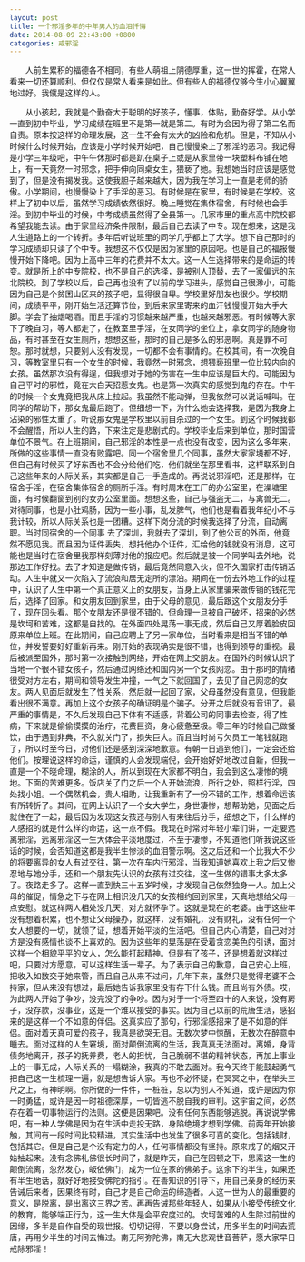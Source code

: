```yaml
---
layout: post
title: 一个邪淫多年的中年男人的血泪忏悔
date: 2014-08-09 22:43:00 +0800
categories: 戒邪淫
---
```


　　人前生累积的福德各不相同，有些人萌祖上阴德厚重，这一世的挥霍，在常人看来一切还算顺利。但仅仅是常人看来是如此。但有些人的福德仅够今生小心翼翼地过好。我僦是这样的人。
　　从小孩起，我就是个勤奋大于聪明的好孩子，懂事，体贴，勤奋好学。从小学一直到初中毕业，学习成绩在班里不是第一就是第二。有时为会因为得了第二名而自责。原本按这样的命理发展，这一生不会有太大的凶险和危机。但是，不知从小时候什么时候开始，应该是小学时候开始吧，自己慢慢染上了邪淫的恶习。我记得是小学三年级吧，中午午休那时都是趴在桌子上或是从家里带一块塑料布铺在地上，有一天竟然一时邪念，把手伸向同桌女生，猥亵了她。我想她当时应该是感觉到了，但是没有揭发我。这使我胆子越来越大，因为我在学习上一直是老师的骄傲。小学期间，也慢慢染上了手淫的恶习。有时候是在家里，有时候是在学校。这样上了初中以后，虽然学习成绩依然很好。晚上睡觉在集体宿舍，有时候也会手淫。到初中毕业的时候，中考成绩虽然得了全县第一。几家市里的重点高中院校都希望我能去读。由于家里经济条件限制，最后自己去读了中专。现在想来，这是我人生道路上的一个转折。多年后听说班里的同学几乎都上了大学。想下自己那时的学习成绩却只读了个中专。我想这不仅仅是因为家里的原因吧。也是自己的福报慢慢开始下降吧。因为上高中三年的花费并不太大。这一人生选择带来的是命运的转变。就是所上的中专院校，也不是自己的选择，是被别人顶替，去了一家偏远的东北院校。到了学校以后，自己再也没有了以前的学习进头，感觉自己很渺小，可能因为自己是个贫困山区来的孩子吧，显得很自卑。学校里好朋友也很少。学校期间，成绩平平，刚开始生活还算节俭，到后来家里寄来的血汗钱慢慢开始大手大脚。学会了抽烟喝酒。而且手淫的习惯越来越严重，也越来越邪恶。有时候等大家下了晚自习，等人都走了，在教室里手淫，在女同学的坐位上，拿女同学的随身物品，有时甚至在女生厕所，想想这些，那时的自己是多么的邪恶啊。真是罪不可恕。那时就想，只要别人没有发现，一切都不会有事情的。在校其间，有一次晚自习，等教室里只有一个女生的时候，我竟然一时邪念，想猥亵班里一位比较内向的女孩。虽然那次没有得逞，但我想对于她的伤害在一生中应该是巨大的。可能因为自己平时的邪性，竟在大白天招惹女鬼。也是第一次真实的感觉到鬼的存在。中午的时候一个女鬼竟把我从床上拉起。我虽然不能动弹，但我依然可以说话喊叫。在同学的帮助下，那女鬼最后跑了。但细想一下，为什么她会选择我，是因为我身上沾染的邪性太重了。听说那女鬼是学校里以前自杀过的一个女生。到这个时候我都不会醒悟，所以人生的路，下来注定是悲剧式的。学校毕业后来到单位，那时国营单位不景气。在上班期间，自己邪淫的本性是一点也没有改变，因为这么多年来，所做的这些事情一直没有败露吧。同一个宿舍里几个同事，虽然大家家境都不好，但自己有时候买了好东西也不会分给他们吃，他们就坐在那里看书，这样联系到自己这些年来的人际关系，其实都是自己一手造成的。再说说邪淫吧，还是那样，在宿舍手淫，在宿舍集体宿舍的厕所手淫。有时周末在工厂的办公室里，在澡塘里面，有时候翻窗到别的女办公室里面。想想这些，自己与强盗无二，与禽兽无二。对待同事，也是小肚鸡肠，因为一些小事，乱发脾气，他们也是看着我年纪小不与我计较，所以人际关系也是一团糟。这样下岗分流的时候我选择了分流，自动离职。当时同宿舍的一个同事 去了深圳，我就去了深圳，到了他公司的外面，他竟然不愿见我。而且因为证件丢失，想托他办个证件，汇给他的钱就没有消息，这可能也是当时在宿舍里我那样刻薄对他的报应吧。然后就是被一个同学叫去外地，说那边工作好找。去了才知道是做传销，最后竟然同意入伙，但不久国家打击传销活动。人生中就又一次陷入了流浪和居无定所的漂泊。期间在一份去外地工作的过程中，认识了人生中第一个真正意义上的女朋友，当身上从家里骗来做传销的钱花完后，选择了回家。和女朋友回到家里，由于父母的意见，最后跟这个女朋友分手了，现在回头看。那个女朋友还是很不错的。但命理一旦被自己破坏，招来的必然是坎坷和苦难，这都是自找的。在外面四处晃荡一事无成，然后自己又厚着脸皮回原来单位上班。在此期间，自己应聘上了另一家单位，当时看来是相当不错的单位，并发誓要好好重新再来。刚开始的表现确实是很不错，也得到领导的重视。最后被派至国外，那时第一次接触到网络，开始在网上交朋友。在国外的时候认识了当地一个很不错女孩子，然后通过网络还和国内另一个女孩网恋。由于那时的情绪很受对方左右，期间和领导发生冲撞，一气之下就回国了，去见了自己网恋的女友。两人见面后就发生了性关系，然后就一起回了家，父母虽然没有意见，但我能看出很不满意。再加上这个女孩子的确证明是个骗子。分开之后就没有音讯了。最严重的事情是，不久后发现自己下体有不适感，背着公司的同事去检查，得了性病，下来就是偷偷摸摸的治疗，花费巨资，身心疲惫至极。零三年的时候自己做餐饮，由于遇到非典，不久就关门了，损失巨大。而且当时尚亏欠员工一笔钱就跑了，所以时至今日，对他们还是感到深深地歉意。有朝一日遇到他们，一定会还给他们。按理说这样的命运，谨慎的人会发现端倪，会开始好好地改过自新，但我一直是一个不晓命理，糊涂的人，所以到现在大家都不明白，我会到这么凄惨的境地。下面的苦难更多。饭店关了门之后一个人开始流浪，所行之处，照样行淫，四处找小姐。一个偶然机会，贵人相助，让我重新有了一份不错的工作，想着命运该有所转折了。其间，在网上认识了一个女大学生，身世凄惨，想帮助她，见面之后就住在了一起，最后因为发现这女孩还与别人有来往后分手，细想之下，什么样的人感招的就是什么样的命运，这一点不假。我现在时常对年轻小辈们讲，一定要远离邪淫，远离邪淫这一生大体会平淡地度过，不至于凄惨，不知道他们听我说这些话的时候，会否知道这都是我半生惨淡的血泪警示啊。这之后还和一个比我大不少的将要离异的女人有过交往，第一次在车内行邪淫，当我知道她喜欢上我之后又惨忍地与她分手，还和一个朋友先认识的女孩有过交往，这一生做的错事太多太多了。夜路走多了。这样一直到快三十五岁时候，才发现自己依然独身一人。加上父母的催促，情急之下与在网上相识没几天的女孩相约回到家里，天真地想给父母一点安慰。就这样两人相处没几天，对方就怀孕了。这就是现在的老婆。由于这些年没有想着积累，也不想让父母操办，就这样，没有婚礼，没有财礼，没有任何一个女人想要的一切，就领了证，想着开始平淡的生活吧。但自己内心清楚，自己对对方是没有感情也谈不上喜欢的。因为这些年的晃荡是在受着贪恋美色的引诱，面对这样一个相貌平平的女人，怎么能打起精神。但是有了孩子，还是想着就这样过吧，只要对方愿意，可以这样生活一辈子。为了表示自己的歉意，自己安心上班，把收入如数交于她来管，而且自己从来不过问，几年下来，虽然只是觉得老婆不会持家，但从来没有想过，最后她告诉我家里没有存下什么钱。而且尚有外债。哎，为此两人开始了争吵，没完没了的争吵。因为对于一个将至四十的人来说，没有房子，没存款，没事业，这是一个难以接受的事实。因为自己以前的荒唐生活，感招来的是这样一个不如意的伴侣。这真实应了那句，行邪淫感招来了是不如意的伴侣。面对着天真可爱的孩子，我真是欲哭无泪。无数次梦中惊醒，无数次在醉意中睡去。面对这样的人生窘境，面对颠倒流离的生活，我真真无法面对。离婚，身背债务地离开，孩子的抚养费，老人的担忧，自己脆弱不堪的精神状态，再加上事业上的一事无成，人际关系的一塌糊涂，我真的不敢去面对。我今天终于能鼓起勇气把自己这一生梳理一遍，就是想告诉大家。再也不必怀疑，在冥冥之中，在举头三尺之上，有神明啊。你所做的一件件，一桩桩，总以为别人不知道，或许是因为你一时勇猛，或许是因一时祖德深厚，一切皆逃不脱自我的审判。这宇宙之间，必然存在着一切事物运行的法则。这便是因果吧。没有任何东西能够逃脱。再说说学佛吧，有一种人学佛是因为在生活中走投无路，身陷绝境才想到学佛。前两年开始接触，其间有一段时间比较精进，其实生活中也发生了很多可喜的变化。包括钱财，包括其它。但是自己是个没有定力的人，任何事情都没有坚持。原来戒了的烟又开始抽起来。没有念佛礼佛很长时间了，就是昨天，自己在困顿之下，思索这一生的颠倒流离，忽然发心，皈依佛门，成为一位在家的佛弟子。这余下的半生，如果还有半生地话，就好好地接受佛陀的指引。在善知识的引导下，用自己亲身的经历来告诫后来者，因果终有时，自己才是自己命运的缔造者。人这一世为人的最重要的意义，是脱离，是出离这三界之苦。再再告诫那些年轻人，如果从小接受传统文化的教育，能够端正行为，这一生大体是会平安度过的。坎坷苦难的人生除过前世的因缘，多半是自作自受的现世报。切切记得，不要以身尝试，用多半生的时间去荒唐，再用少半生的时间去悔过。南无阿弥陀佛，南无大悲观世音菩萨，愿大家早日戒除邪淫！
